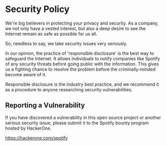 # Security Policy

We're big believers in protecting your privacy and security. As a company, we not only have a vested interest, but also a deep desire to see the Internet remain as safe as possible for us all.

So, needless to say, we take security issues very seriously.

In our opinion, the practice of 'responsible disclosure' is the best way to safeguard the Internet. It allows individuals to notify companies like Spotify of any security threats before going public with the information. This gives us a fighting chance to resolve the problem before the criminally-minded become aware of it.

Responsible disclosure is the industry best practice, and we recommend it as a procedure to anyone researching security vulnerabilities.

## Reporting a Vulnerability

If you have discovered a vulnerability in this open source project or another serious security issue,
please submit it to the Spotify bounty program hosted by HackerOne.

https://hackerone.com/spotify
